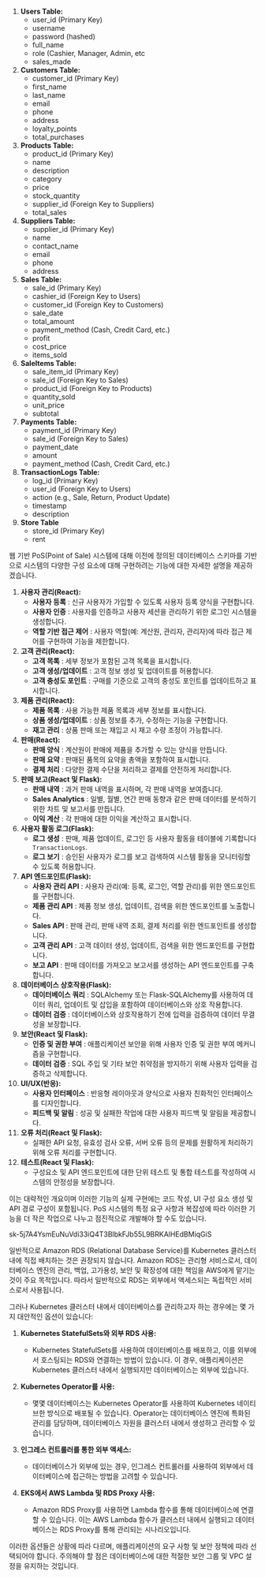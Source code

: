 1. **Users Table:**
    - user_id (Primary Key)
    - username
    - password (hashed)
    - full_name
    - role (Cashier, Manager, Admin, etc
    - sales_made
2. **Customers Table:**
    - customer_id (Primary Key)
    - first_name
    - last_name
    - email
    - phone
    - address
    - loyalty_points
    - total_purchases
3. **Products Table:**
    - product_id (Primary Key)
    - name
    - description
    - category
    - price
    - stock_quantity
    - supplier_id (Foreign Key to Suppliers)
    - total_sales
4. **Suppliers Table:**
    - supplier_id (Primary Key)
    - name
    - contact_name
    - email
    - phone
    - address
5. **Sales Table:**
    - sale_id (Primary Key)
    - cashier_id (Foreign Key to Users)
    - customer_id (Foreign Key to Customers)
    - sale_date
    - total_amount
    - payment_method (Cash, Credit Card, etc.)
    - profit
    - cost_price
    - items_sold
5. **SaleItems Table:**
    - sale_item_id (Primary Key)
    - sale_id (Foreign Key to Sales)
    - product_id (Foreign Key to Products)
    - quantity_sold
    - unit_price
    - subtotal
6. **Payments Table:**
    - payment_id (Primary Key)
    - sale_id (Foreign Key to Sales)
    - payment_date
    - amount
    - payment_method (Cash, Credit Card, etc.)
7. **TransactionLogs Table:**
    - log_id (Primary Key)
    - user_id (Foreign Key to Users)
    - action (e.g., Sale, Return, Product Update)
    - timestamp
    - description
8. **Store Table**
    - store_id (Primary Key)
    - rent

웹 기반 PoS(Point of Sale) 시스템에 대해 이전에 정의된 데이터베이스 스키마를 기반으로 시스템의 다양한 구성 요소에 대해 구현하려는 기능에 대한 자세한 설명을 제공하겠습니다.

1. **사용자 관리(React):**
    - **사용자 등록** : 신규 사용자가 가입할 수 있도록 사용자 등록 양식을 구현합니다.
    - **사용자 인증** : 사용자를 인증하고 사용자 세션을 관리하기 위한 로그인 시스템을 생성합니다.
    - **역할 기반 접근 제어** : 사용자 역할(예: 계산원, 관리자, 관리자)에 따라 접근 제어를 구현하여 기능을 제한합니다.
2. **고객 관리(React):**
    - **고객 목록** : 세부 정보가 포함된 고객 목록을 표시합니다.
    - **고객 생성/업데이트** : 고객 정보 생성 및 업데이트를 허용합니다.
    - **고객 충성도 포인트** : 구매를 기준으로 고객의 충성도 포인트를 업데이트하고 표시합니다.
3. **제품 관리(React):**
    - **제품 목록** : 사용 가능한 제품 목록과 세부 정보를 표시합니다.
    - **상품 생성/업데이트** : 상품 정보를 추가, 수정하는 기능을 구현합니다.
    - **재고 관리** : 상품 판매 또는 재입고 시 재고 수량 조정이 가능합니다.
4. **판매(React):**
    - **판매 양식** : 계산원이 판매에 제품을 추가할 수 있는 양식을 만듭니다.
    - **판매 요약** : 판매된 품목의 요약을 총액을 포함하여 표시합니다.
    - **결제 처리** : 다양한 결제 수단을 처리하고 결제를 안전하게 처리합니다.
5. **판매 보고(React 및 Flask):**
    - **판매 내역** : 과거 판매 내역을 표시하며, 각 판매 내역을 보여줍니다.
    - **Sales Analytics** : 일별, 월별, 연간 판매 동향과 같은 판매 데이터를 분석하기 위한 차트 및 보고서를 만듭니다.
    - **이익 계산** : 각 판매에 대한 이익을 계산하고 표시합니다.
6. **사용자 활동 로그(Flask):**
    - **로그 생성** : 판매, 제품 업데이트, 로그인 등 사용자 활동을 테이블에 기록합니다 `TransactionLogs`.
    - **로그 보기** : 승인된 사용자가 로그를 보고 검색하여 시스템 활동을 모니터링할 수 있도록 허용합니다.
7. **API 엔드포인트(Flask):**
    - **사용자 관리 API** : 사용자 관리(예: 등록, 로그인, 역할 관리)를 위한 엔드포인트를 구현합니다.
    - **제품 관리 API** : 제품 정보 생성, 업데이트, 검색을 위한 엔드포인트를 노출합니다.
    - **Sales API** : 판매 관리, 판매 내역 조회, 결제 처리를 위한 엔드포인트를 생성합니다.
    - **고객 관리 API** : 고객 데이터 생성, 업데이트, 검색을 위한 엔드포인트를 구현합니다.
    - **보고 API** : 판매 데이터를 가져오고 보고서를 생성하는 API 엔드포인트를 구축합니다.
8. **데이터베이스 상호작용(Flask):**
    - **데이터베이스 쿼리** : SQLAlchemy 또는 Flask-SQLAlchemy를 사용하여 데이터 쿼리, 업데이트 및 삽입을 포함하여 데이터베이스와 상호 작용합니다.
    - **데이터 검증** : 데이터베이스와 상호작용하기 전에 입력을 검증하여 데이터 무결성을 보장합니다.
9. **보안(React 및 Flask):**
    - **인증 및 권한 부여** : 애플리케이션 보안을 위해 사용자 인증 및 권한 부여 메커니즘을 구현합니다.
    - **데이터 검증** : SQL 주입 및 기타 보안 취약점을 방지하기 위해 사용자 입력을 검증하고 삭제합니다.
10. **UI/UX(반응):**
    - **사용자 인터페이스** : 반응형 레이아웃과 양식으로 사용자 친화적인 인터페이스를 디자인합니다.
    - **피드백 및 알림** : 성공 및 실패한 작업에 대한 사용자 피드백 및 알림을 제공합니다.
11. **오류 처리(React 및 Flask):**
    - 실패한 API 요청, 유효성 검사 오류, 서버 오류 등의 문제를 원활하게 처리하기 위해 오류 처리를 구현합니다.
12. **테스트(React 및 Flask):**
    - 구성요소 및 API 엔드포인트에 대한 단위 테스트 및 통합 테스트를 작성하여 시스템의 안정성을 보장합니다.

이는 대략적인 개요이며 이러한 기능의 실제 구현에는 코드 작성, UI 구성 요소 생성 및 API 경로 구성이 포함됩니다. PoS 시스템의 특정 요구 사항과 복잡성에 따라 이러한 기능을 더 작은 작업으로 나누고 점진적으로 개발해야 할 수도 있습니다.


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


일반적으로 Amazon RDS (Relational Database Service)를 Kubernetes 클러스터 내에 직접 배치하는 것은 권장되지 않습니다. Amazon RDS는 관리형 서비스로서, 데이터베이스 엔진의 관리, 백업, 고가용성, 보안 및 확장성에 대한 책임을 AWS에게 맡기는 것이 주요 목적입니다. 따라서 일반적으로 RDS는 외부에서 액세스되는 독립적인 서비스로서 사용됩니다.

그러나 Kubernetes 클러스터 내에서 데이터베이스를 관리하고자 하는 경우에는 몇 가지 대안적인 옵션이 있습니다:

1. **Kubernetes StatefulSets와 외부 RDS 사용:**
   - Kubernetes StatefulSets를 사용하여 데이터베이스를 배포하고, 이를 외부에서 호스팅되는 RDS와 연결하는 방법이 있습니다. 이 경우, 애플리케이션은 Kubernetes 클러스터 내에서 실행되지만 데이터베이스는 외부에 있습니다.

2. **Kubernetes Operator를 사용:**
   - 몇몇 데이터베이스는 Kubernetes Operator를 사용하여 Kubernetes 네이티브한 방식으로 배포될 수 있습니다. Operator는 데이터베이스 엔진에 특화된 관리를 담당하며, 데이터베이스 자원을 클러스터 내에서 생성하고 관리할 수 있습니다.

3. **인그레스 컨트롤러를 통한 외부 액세스:**
   - 데이터베이스가 외부에 있는 경우, 인그레스 컨트롤러를 사용하여 외부에서 데이터베이스에 접근하는 방법을 고려할 수 있습니다.

4. **EKS에서 AWS Lambda 및 RDS Proxy 사용:**
   - Amazon RDS Proxy를 사용하면 Lambda 함수를 통해 데이터베이스에 연결할 수 있습니다. 이는 AWS Lambda 함수가 클러스터 내에서 실행되고 데이터베이스는 RDS Proxy를 통해 관리되는 시나리오입니다.

이러한 옵션들은 상황에 따라 다르며, 애플리케이션의 요구 사항 및 보안 정책에 따라 선택되어야 합니다. 주의해야 할 점은 데이터베이스에 대한 적절한 보안 그룹 및 VPC 설정을 유지하는 것입니다.


